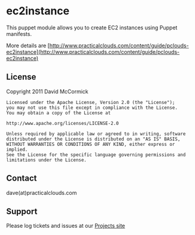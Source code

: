ec2instance
===========

This puppet module allows you to create EC2 instances using Puppet manifests.

More details are [http://www.practicalclouds.com/content/guide/pclouds-ec2instance](http://www.practicalclouds.com/content/guide/pclouds-ec2instance)

License
-------

 Copyright 2011 David McCormick

    Licensed under the Apache License, Version 2.0 (the "License");
    you may not use this file except in compliance with the License.
    You may obtain a copy of the License at

	http://www.apache.org/licenses/LICENSE-2.0

    Unless required by applicable law or agreed to in writing, software
    distributed under the License is distributed on an "AS IS" BASIS,
    WITHOUT WARRANTIES OR CONDITIONS OF ANY KIND, either express or implied.
    See the License for the specific language governing permissions and
    limitations under the License.

Contact
-------

dave(at)practicalclouds.com

Support
-------

Please log tickets and issues at our [Projects site](http://github.com/practicalclouds/pclouds-ec2instance/issues)

